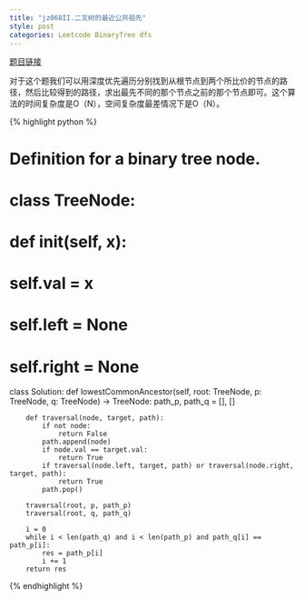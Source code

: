```yaml
---
title: "jz068II.二叉树的最近公共祖先"
style: post
categories: Leetcode BinaryTree dfs
---
```


[题目链接](https://leetcode-cn.com/problems/er-cha-shu-de-zui-jin-gong-gong-zu-xian-lcof/)

对于这个题我们可以用深度优先遍历分别找到从根节点到两个所比价的节点的路径，然后比较得到的路径，求出最先不同的那个节点之前的那个节点即可。这个算法的时间复杂度是O（N），空间复杂度最差情况下是O（N）。

{% highlight python %}

# Definition for a binary tree node.
# class TreeNode:
#     def __init__(self, x):
#         self.val = x
#         self.left = None
#         self.right = None

class Solution:
    def lowestCommonAncestor(self, root: TreeNode, p: TreeNode, q: TreeNode) -> TreeNode:
        path_p, path_q = [], []
        
        def traversal(node, target, path):
            if not node:
                return False
            path.append(node)
            if node.val == target.val:
                return True
            if traversal(node.left, target, path) or traversal(node.right, target, path):
                return True
            path.pop()

        traversal(root, p, path_p)
        traversal(root, q, path_q)

        i = 0
        while i < len(path_q) and i < len(path_p) and path_q[i] == path_p[i]:
            res = path_p[i]
            i += 1
        return res

{% endhighlight %}

